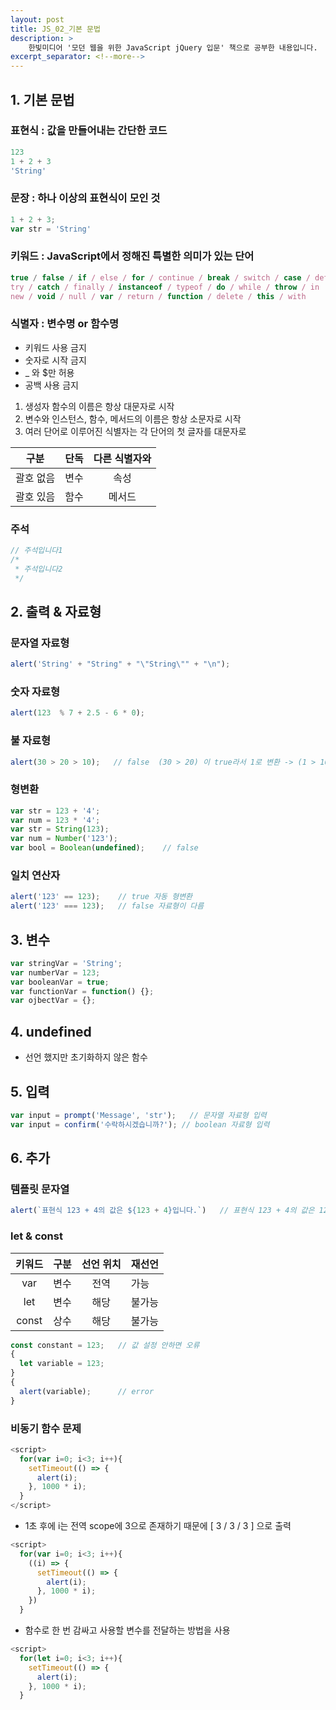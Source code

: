 ```yaml
---
layout: post
title: JS_02_기본 문법
description: >
    한빛미디어 '모던 웹을 위한 JavaScript jQuery 입문' 책으로 공부한 내용입니다.
excerpt_separator: <!--more-->
---
```


<!-- more -->

## 1. 기본 문법

### 표현식 : 값을 만들어내는 간단한 코드

```JavaScript
123
1 + 2 + 3
'String'
```

### 문장 : 하나 이상의 표현식이 모인 것

```JavaScript
1 + 2 + 3;
var str = 'String'
```

### 키워드 : JavaScript에서 정해진 특별한 의미가 있는 단어

```JavaScript
true / false / if / else / for / continue / break / switch / case / default
try / catch / finally / instanceof / typeof / do / while / throw / in
new / void / null / var / return / function / delete / this / with
```

### 식별자 : 변수명 or 함수명

-   키워드 사용 금지
-   숫자로 시작 금지
-   \_ 와 $만 허용
-   공백 사용 금지

1.  생성자 함수의 이름은 항상 대문자로 시작
2.  변수와 인스턴스, 함수, 메서드의 이름은 항상 소문자로 시작
3.  여러 단어로 이루어진 식별자는 각 단어의 첫 글자를 대문자로

|   구분  |  단독 | 다른 식별자와 |
| :---: | :-: | :-----: |
| 괄호 없음 |  변수 |    속성   |
| 괄호 있음 |  함수 |   메서드   |

### 주석

```JavaScript
// 주석입니다1
/*
 * 주석입니다2
 */
```

## 2. 출력 & 자료형

### 문자열 자료형

```JavaScript
alert('String' + "String" + "\"String\"" + "\n");
```

### 숫자 자료형

```JavaScript
alert(123  % 7 + 2.5 - 6 * 0);
```

### 불 자료형

```JavaScript
alert(30 > 20 > 10);   // false  (30 > 20) 이 true라서 1로 변환 -> (1 > 10) 은 false
```

### 형변환

```JavaScript
var str = 123 + '4';
var num = 123 * '4';
var str = String(123);
var num = Number('123');
var bool = Boolean(undefined);    // false
```

### 일치 연산자

```JavaScript
alert('123' == 123);    // true 자동 형변환
alert('123' === 123);   // false 자료형이 다름
```

## 3. 변수

```JavaScript
var stringVar = 'String';
var numberVar = 123;
var booleanVar = true;
var functionVar = function() {};
var ojbectVar = {};
```

## 4. undefined

-   선언 했지만 초기화하지 않은 함수

## 5. 입력

```JavaScript
var input = prompt('Message', 'str');   // 문자열 자료형 입력
var input = confirm('수락하시겠습니까?'); // boolean 자료형 입력
```

## 6. 추가

### 템플릿 문자열

```JavaScript
alert(`표현식 123 + 4의 값은 ${123 + 4}입니다.`)   // 표현식 123 + 4의 값은 127입니다.
```

### let & const

|  키워드  |  구분 | 선언 위치 | 재선언 |
| :---: | :-: | :---: | :-- |
|  var  |  변수 |   전역  | 가능  |
|  let  |  변수 |   해당  | 불가능 |
| const |  상수 |   해당  | 불가능 |

```JavaScript
const constant = 123;   // 값 설정 안하면 오류
{
  let variable = 123;
}
{
  alert(variable);      // error
}
```

### 비동기 함수 문제

```JavaScript
<script>
  for(var i=0; i<3; i++){
    setTimeout(() => {
      alert(i);
    }, 1000 * i);
  }
</script>
```

-   1초 후에 i는 전역 scope에 3으로 존재하기 때문에 [ 3 / 3 / 3 ] 으로 출력   




```JavaScript
<script>
  for(var i=0; i<3; i++){
    ((i) => {
      setTimeout(() => {
        alert(i);
      }, 1000 * i);
    })
  }
```
-   함수로 한 번 감싸고 사용할 변수를 전달하는 방법을 사용

```JavaScript
<script>
  for(let i=0; i<3; i++){
    setTimeout(() => {
      alert(i);
    }, 1000 * i);
  }
